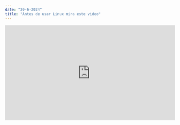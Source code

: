 ```yaml
---
date: "20-6-2024"
title: "Antes de usar Linux mira este video"
---
```

<iframe width="560" height="315" src="https://www.youtube.com/embed/BhjQrextdJI?si=oB47POBX5sQ33PgO&amp;controls=0" title="YouTube video player" frameborder="0" allow="accelerometer; autoplay; clipboard-write; encrypted-media; gyroscope; picture-in-picture; web-share" referrerpolicy="strict-origin-when-cross-origin" allowfullscreen></iframe>